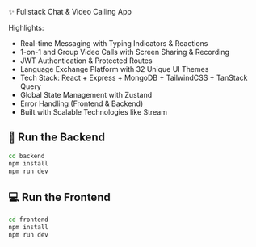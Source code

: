 ✨ Fullstack Chat & Video Calling App 


Highlights:

- Real-time Messaging with Typing Indicators & Reactions
- 1-on-1 and Group Video Calls with Screen Sharing & Recording
- JWT Authentication & Protected Routes
- Language Exchange Platform with 32 Unique UI Themes
- Tech Stack: React + Express + MongoDB + TailwindCSS + TanStack Query
- Global State Management with Zustand
- Error Handling (Frontend & Backend)
- Built with Scalable Technologies like Stream


## 🔧 Run the Backend

```bash
cd backend
npm install
npm run dev
```

## 💻 Run the Frontend

```bash
cd frontend
npm install
npm run dev
```